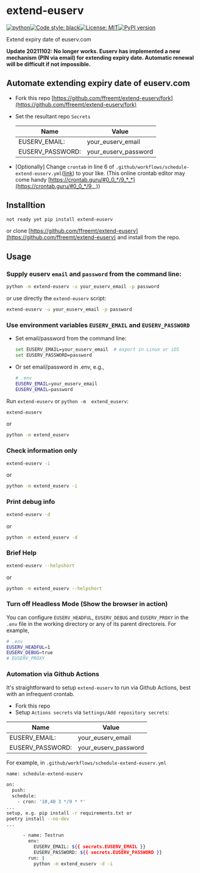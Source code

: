 # extend-euserv

[![python](https://img.shields.io/static/v1?label=python+&message=3.7%2B&color=blue)](https://img.shields.io/static/v1?label=python+&message=3.7%2B&color=blue)[![Code style: black](https://img.shields.io/badge/code%20style-black-000000.svg)](https://github.com/psf/black)[![License: MIT](https://img.shields.io/badge/License-MIT-yellow.svg)](https://opensource.org/licenses/MIT)[![PyPI version](https://badge.fury.io/py/extend-euserv.svg)](https://badge.fury.io/py/extend-euserv)

Extend expiry date of euserv.com

**Update 20211102: No longer works. Euserv has implemented a new mechanism (PIN via email) for extending expiry date. Automatic renewal will be difficult if not impossible.**

## Automate extending expiry date of euserv.com

*   Fork this repo [https://github.com/ffreemt/extend-euserv/fork](https://github.com/ffreemt/extend-euserv/fork)
*   Set the resultant repo `Secrets`

	|Name | Value |
	|--    | --    |
	|EUSERV_EMAIL:| your_euserv_email|
	|EUSERV_PASSWORD:| your_euserv_password |

*   [Optionally] Change `crontab` in line 6 of `.github/workflows/schedule-extend-euserv.yml`([link](https://github.com/ffreemt/extend-euserv/blob/master/.github/workflows/schedule-extend-euserv.yml)) to your like. (This online crontab editor may come handy [https://crontab.guru/#0_0_*/9_*_*](https://crontab.guru/#0_0_*/9_*_*))


## Installtion

```bash
not ready yet pip install extend-euserv
```
or clone [https://github.com/ffreemt/extend-euserv](https://github.com/ffreemt/extend-euserv) and install from the repo.

## Usage
### Supply euserv `email` and `password` from the command line:
```bash
python -m extend-euserv -u your_euserv_email -p password
```
or use directly the ``extend-euserv`` script:
```bash
extend-euserv -u your_euserv_email -p password
```

### Use environment variables `EUSERV_EMAIL` and `EUSERV_PASSWORD`
*   Set email/password from the command line:
	```bash
	set EUSERV_EMAIL=your_euserv_email  # export in Linux or iOS
	set EUSERV_PASSWORD=password
	```
*   Or set email/password  in .env, e.g.,
	```bash
	# .env
	EUSERV_EMAIL=your_euserv_email
	EUSERV_EMAIL=password

Run `extend-euserv` or `python -m  extend_euserv`:

```bash
extend-euserv
```

or

```bash
python -m extend_euserv
```

### Check information only

```bash
extend-euserv -i
```

or

```bash
python -m extend_euserv -i
```

###  Print debug info

```bash
extend-euserv -d
```

or

```bash
python -m extend_euserv -d
```

### Brief Help

```bash
extend-euserv --helpshort
```

or

```bash
python -m extend_euserv --helpshort
```

### Turn off Headless Mode (Show the browser in action)

You can configure `EUSERV_HEADFUL`, `EUSERV_DEBUG` and `EUSERV_PROXY` in the `.env` file in the working directory or any of its parent directoreis. For example,

```bash
# .env
EUSERV_HEADFUL=1
EUSERV_DEBUG=true
# EUSERV_PROXY
```

### Automation via Github Actions

It's straightforward to setup `extend-euserv` to run via Github Actions, best with an infrequent crontab.
*   Fork this repo
*   Setup `Actions secrets` via `Settings/Add repository secrets`:

|Name | Value |
|--    | --    |
|EUSERV_EMAIL:| your_euserv_email|
|EUSERV_PASSWORD:| your_euserv_password |

For example, in `.github/workflows/schedule-extend-euserv.yml`
```bash
name: schedule-extend-euserv

on:
  push:
  schedule:
    - cron: '10,40 3 */9 * *'
...
setup, e.g. pip install -r requirements.txt or
poetry install --no-dev
...

      - name: Testrun
        env:
          EUSERV_EMAIL: ${{ secrets.EUSERV_EMAIL }}
          EUSERV_PASSWORD: ${{ secrets.EUSERV_PASSWORD }}
        run: |
          python -m extend_euserv -d -i

```